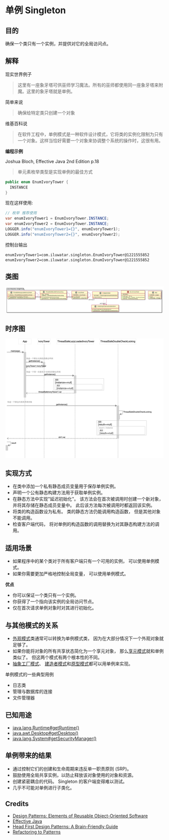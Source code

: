 # 单例 Singleton

## 目的

确保一个类只有一个实例，并提供对它的全局访问点。

## 解释

现实世界例子

> 这里有一座象牙塔可供巫师学习魔法。所有的巫师都使用同一座象牙塔来附魔。这里的象牙塔就是单例。

简单来说

> 确保给特定类只创建一个对象

维基百科说

> 在软件工程中，单例模式是一种软件设计模式，它将类的实例化限制为只有一个对象。这样当恰好需要一个对象来协调整个系统的操作时，这很有用。

**编程示例**

Joshua Bloch, Effective Java 2nd Edition p.18

> 单元素枚举类型是实现单例的最佳方式

```java
public enum EnumIvoryTower {
  INSTANCE
}
```

现在这样使用:

```java
// 枚举 推荐使用
var enumIvoryTower1 = EnumIvoryTower.INSTANCE;
var enumIvoryTower2 = EnumIvoryTower.INSTANCE;
LOGGER.info("enumIvoryTower1={}", enumIvoryTower1);
LOGGER.info("enumIvoryTower2={}", enumIvoryTower2);
```

控制台输出

```
enumIvoryTower1=com.iluwatar.singleton.EnumIvoryTower@1221555852
enumIvoryTower2=com.iluwatar.singleton.EnumIvoryTower@1221555852
```

## 类图

![alt text](../../resources/uml/singleton.urm.png "Singleton pattern class diagram")

## 时序图

![alt text](../../resources/puml/Singleton.png)

## 实现方式

* 在类中添加一个私有静态成员变量用于保存单例实例。
* 声明一个公有静态构建方法用于获取单例实例。
* 在静态方法中实现"延迟初始化"。 该方法会在首次被调用时创建一个新对象， 并将其存储在静态成员变量中。 此后该方法每次被调用时都返回该实例。
* 将类的构造函数设为私有。 类的静态方法仍能调用构造函数， 但是其他对象不能调用。
* 检查客户端代码， 将对单例的构造函数的调用替换为对其静态构建方法的调用。

## 适用场景

* 如果程序中的某个类对于所有客户端只有一个可用的实例， 可以使用单例模式。
* 如果你需要更加严格地控制全局变量， 可以使用单例模式。

**优点**

* 你可以保证一个类只有一个实例。
* 你获得了一个指向该实例的全局访问节点。
* 仅在首次请求单例对象时对其进行初始化。

## 与其他模式的关系

* [外观模式](Facade)类通常可以转换为单例模式类， 因为在大部分情况下一个外观对象就足够了。
* 如果你能将对象的所有共享状态简化为一个享元对象， 那么[享元模式](Flyweight)就和单例类似了。 但这两个模式有两个根本性的不同。
* [抽象工厂模式](Abstract)、 [建造者模式](Builder)和[原型模式](Prototype)都可以用单例来实现。


单例模式的一些典型用例

* 日志类
* 管理与数据库的连接
* 文件管理器

## 已知用途

* [java.lang.Runtime#getRuntime()](http://docs.oracle.com/javase/8/docs/api/java/lang/Runtime.html#getRuntime%28%29)
* [java.awt.Desktop#getDesktop()](http://docs.oracle.com/javase/8/docs/api/java/awt/Desktop.html#getDesktop--)
* [java.lang.System#getSecurityManager()](http://docs.oracle.com/javase/8/docs/api/java/lang/System.html#getSecurityManager--)


## 单例带来的结果

* 通过控制它们的创建和生命周期来违反单一职责原则 (SRP)。
* 鼓励使用全局共享实例，以防止释放该对象使用的对象和资源。     
* 创建紧密耦合的代码。 Singleton 的客户端变得难以测试。
* 几乎不可能对单例进行子类化。

## Credits

* [Design Patterns: Elements of Reusable Object-Oriented Software](https://www.amazon.com/gp/product/0201633612/ref=as_li_tl?ie=UTF8&camp=1789&creative=9325&creativeASIN=0201633612&linkCode=as2&tag=javadesignpat-20&linkId=675d49790ce11db99d90bde47f1aeb59)
* [Effective Java](https://www.amazon.com/gp/product/0134685997/ref=as_li_tl?ie=UTF8&camp=1789&creative=9325&creativeASIN=0134685997&linkCode=as2&tag=javadesignpat-20&linkId=4e349f4b3ff8c50123f8147c828e53eb)
* [Head First Design Patterns: A Brain-Friendly Guide](https://www.amazon.com/gp/product/0596007124/ref=as_li_tl?ie=UTF8&camp=1789&creative=9325&creativeASIN=0596007124&linkCode=as2&tag=javadesignpat-20&linkId=6b8b6eea86021af6c8e3cd3fc382cb5b)
* [Refactoring to Patterns](https://www.amazon.com/gp/product/0321213351/ref=as_li_tl?ie=UTF8&camp=1789&creative=9325&creativeASIN=0321213351&linkCode=as2&tag=javadesignpat-20&linkId=2a76fcb387234bc71b1c61150b3cc3a7)
